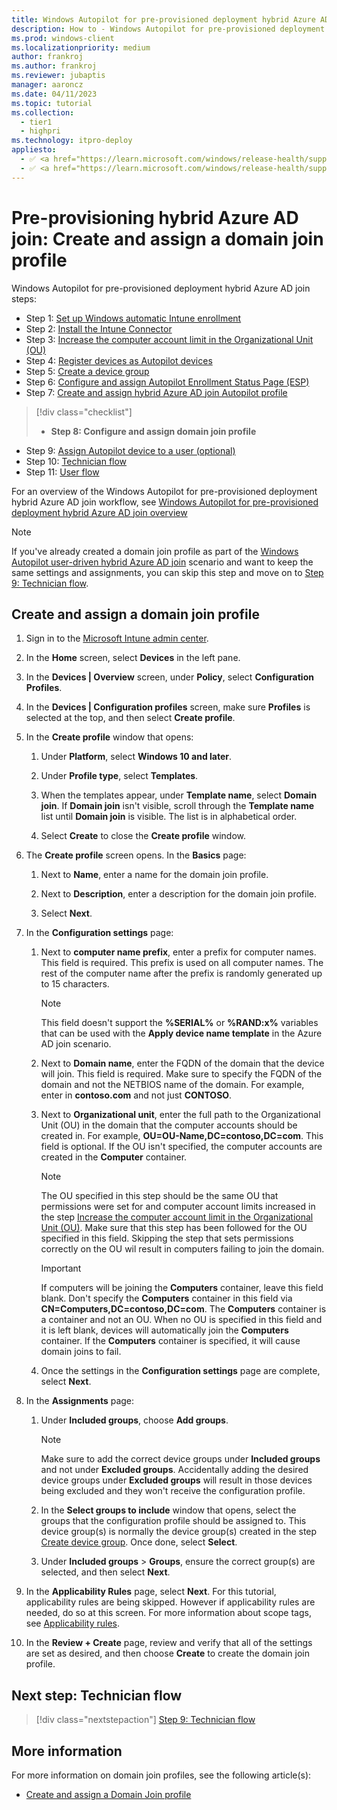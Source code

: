 ```yaml
---
title: Windows Autopilot for pre-provisioned deployment hybrid Azure AD join - Step 8 of 11 - Create and assign a domain join profile
description: How to - Windows Autopilot for pre-provisioned deployment hybrid Azure AD join - Step 8 of 11 - Create and assign a domain join profile.
ms.prod: windows-client
ms.localizationpriority: medium
author: frankroj
ms.author: frankroj
ms.reviewer: jubaptis
manager: aaroncz
ms.date: 04/11/2023
ms.topic: tutorial
ms.collection: 
  - tier1
  - highpri
ms.technology: itpro-deploy
appliesto:
  - ✅ <a href="https://learn.microsoft.com/windows/release-health/supported-versions-windows-client" target="_blank">Windows 11</a>
  - ✅ <a href="https://learn.microsoft.com/windows/release-health/supported-versions-windows-client" target="_blank">Windows 10</a>
---
```


# Pre-provisioning hybrid Azure AD join: Create and assign a domain join profile

Windows Autopilot for pre-provisioned deployment hybrid Azure AD join steps:
- Step 1: [Set up Windows automatic Intune enrollment](hybrid-azure-ad-join-automatic-enrollment.md)
- Step 2: [Install the Intune Connector](hybrid-azure-ad-join-intune-connector.md)
- Step 3: [Increase the computer account limit in the Organizational Unit (OU)](hybrid-azure-ad-join-computer-account-limit.md)
- Step 4: [Register devices as Autopilot devices](hybrid-azure-ad-join-register-device.md)
- Step 5: [Create a device group](hybrid-azure-ad-join-device-group.md)
- Step 6: [Configure and assign Autopilot Enrollment Status Page (ESP)](hybrid-azure-ad-join-esp.md)
- Step 7: [Create and assign hybrid Azure AD join Autopilot profile](hybrid-azure-ad-join-autopilot-profile.md)
> [!div class="checklist"]
> - **Step 8: Configure and assign domain join profile**
- Step 9: [Assign Autopilot device to a user (optional)](hybrid-azure-ad-join-assign-device-to-user.md)
- Step 10: [Technician flow](hybrid-azure-ad-join-technician-flow.md)
- Step 11: [User flow](hybrid-azure-ad-join-user-flow.md)

For an overview of the Windows Autopilot for pre-provisioned deployment hybrid Azure AD join workflow, see [Windows Autopilot for pre-provisioned deployment hybrid Azure AD join overview](hybrid-azure-ad-join-workflow.md)

> [!NOTE]
>
> If you've already created a domain join profile as part of the [Windows Autopilot user-driven hybrid Azure AD join](../user-driven/hybrid-azure-ad-join-workflow.md) scenario and want to keep the same settings and assignments, you can skip this step and move on to [Step 9: Technician flow](hybrid-azure-ad-join-technician-flow.md).

## Create and assign a domain join profile

1. Sign in to the [Microsoft Intune admin center](https://go.microsoft.com/fwlink/?linkid=2109431).

1. In the **Home** screen, select **Devices** in the left pane.

1. In the **Devices | Overview** screen, under **Policy**, select **Configuration Profiles**.

1. In the **Devices | Configuration profiles** screen, make sure **Profiles** is selected at the top, and then select **Create profile**.

1. In the **Create profile** window that opens:

   1. Under **Platform**, select **Windows 10 and later**.

   1. Under **Profile type**, select **Templates**.

   1. When the templates appear, under **Template name**, select **Domain join**. If **Domain join** isn't visible, scroll through the **Template name** list until **Domain join** is visible. The list is in alphabetical order.

   1. Select **Create** to close the **Create profile** window.

1. The **Create profile** screen opens. In the **Basics** page:

   1. Next to **Name**, enter a name for the domain join profile.

   1. Next to **Description**, enter a description for the domain join profile.

   1. Select **Next**.

1. In the **Configuration settings** page:

   1. Next to **computer name prefix**, enter a prefix for computer names. This field is required. This prefix is used on all computer names. The rest of the computer name after the prefix is randomly generated up to 15 characters.

        > [!NOTE]
        >
        > This field doesn't support the **%SERIAL%** or **%RAND:x%** variables that can be used with the **Apply device name template** in the Azure AD join scenario.

   1. Next to **Domain name**, enter the FQDN of the domain that the device will join. This field is required. Make sure to specify the FQDN of the domain and not the NETBIOS name of the domain. For example, enter in **contoso.com** and not just **CONTOSO**.

   1. Next to **Organizational unit**, enter the full path to the Organizational Unit (OU) in the domain that the computer accounts should be created in. For example, **OU=OU-Name,DC=contoso,DC=com**. This field is optional. If the OU isn't specified, the computer accounts are created in the **Computer** container.

        > [!NOTE]
        >
        > The OU specified in this step should be the same OU that permissions were set for and computer account limits increased in the step [Increase the computer account limit in the Organizational Unit (OU)](hybrid-azure-ad-join-computer-account-limit.md). Make sure that this step has been followed for the OU specified in this field. Skipping the step that sets permissions correctly on the OU wil result in computers failing to join the domain.

        > [!IMPORTANT]
        >
        > If computers will be joining the **Computers** container, leave this field blank. Don't specify the **Computers** container in this field via **CN=Computers,DC=contoso,DC=com**. The **Computers** container is a container and not an OU. When no OU is specified in this field and it is left blank, devices will automatically join the **Computers** container. If the **Computers** container is specified, it will cause domain joins to fail.

   1. Once the settings in the **Configuration settings** page are complete, select **Next**.

1. In the **Assignments** page:

   1. Under **Included groups**, choose **Add groups**.

      > [!NOTE]
      >
      > Make sure to add the correct device groups under **Included groups** and not under **Excluded groups**. Accidentally adding the desired device groups under **Excluded groups** will result in those devices being excluded and they won't receive the configuration profile.

   1. In the **Select groups to include** window that opens, select the groups that the configuration profile should be assigned to. This device group(s) is normally the device group(s) created in the step [Create device group](azure-ad-join-device-group.md). Once done, select **Select**.

   1. Under **Included groups** > **Groups**, ensure the correct group(s) are selected, and then select **Next**.

1. In the **Applicability Rules** page, select **Next**. For this tutorial, applicability rules are being skipped. However if applicability rules are needed, do so at this screen. For more information about scope tags, see [Applicability rules](/mem/intune/configuration/device-profile-create#applicability-rules).

1. In the **Review + Create** page, review and verify that all of the settings are set as desired, and then choose **Create** to create the domain join profile.

## Next step: Technician flow

> [!div class="nextstepaction"]
> [Step 9: Technician flow](hybrid-azure-ad-join-technician-flow.md)

## More information

For more information on domain join profiles, see the following article(s):

- [Create and assign a Domain Join profile](/mem/autopilot/windows-autopilot-hybrid#create-and-assign-a-domain-join-profile)
